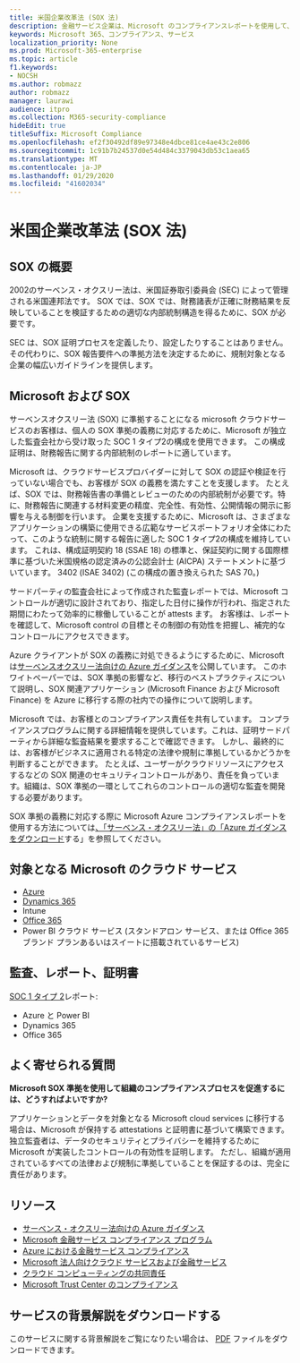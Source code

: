```yaml
---
title: 米国企業改革法 (SOX 法)
description: 金融サービス企業は、Microsoft のコンプライアンスレポートを使用して、サーベンスオクスリー法への準拠に対応できます。
keywords: Microsoft 365、コンプライアンス、サービス
localization_priority: None
ms.prod: Microsoft-365-enterprise
ms.topic: article
f1.keywords:
- NOCSH
ms.author: robmazz
author: robmazz
manager: laurawi
audience: itpro
ms.collection: M365-security-compliance
hideEdit: true
titleSuffix: Microsoft Compliance
ms.openlocfilehash: ef2f30492df89e97348e4dbce81ce4ae43c2e806
ms.sourcegitcommit: 1c91b7b24537d0e54d484c3379043db53c1aea65
ms.translationtype: MT
ms.contentlocale: ja-JP
ms.lasthandoff: 01/29/2020
ms.locfileid: "41602034"
---
```

# <a name="sarbanes-oxley-act-of-2002-sox"></a>米国企業改革法 (SOX 法)

## <a name="sox-overview"></a>SOX の概要

2002のサーベンス・オクスリー法は、米国証券取引委員会 (SEC) によって管理される米国連邦法です。 SOX では、SOX では、財務諸表が正確に財務結果を反映していることを検証するための適切な内部統制構造を得るために、SOX が必要です。

SEC は、SOX 証明プロセスを定義したり、設定したりすることはありません。 その代わりに、SOX 報告要件への準拠方法を決定するために、規制対象となる企業の幅広いガイドラインを提供します。

## <a name="microsoft-and-sox"></a>Microsoft および SOX

サーベンスオクスリー法 (SOX) に準拠することになる microsoft クラウドサービスのお客様は、個人の SOX 準拠の義務に対応するために、Microsoft が独立した監査会社から受け取った SOC 1 タイプ2の構成を使用できます。 この構成証明は、財務報告に関する内部統制のレポートに適しています。

Microsoft は、クラウドサービスプロバイダーに対して SOX の認証や検証を行っていない場合でも、お客様が SOX の義務を満たすことを支援します。 たとえば、SOX では、財務報告書の準備とレビューのための内部統制が必要です。特に、財務報告に関連する材料変更の精度、完全性、有効性、公開情報の開示に影響を与える制御を行います。 企業を支援するために、Microsoft は、さまざまなアプリケーションの構築に使用できる広範なサービスポートフォリオ全体にわたって、このような統制に関する報告に適した SOC 1 タイプ2の構成を維持しています。 これは、構成証明契約 18 (SSAE 18) の標準と、保証契約に関する国際標準に基づいた米国規格の認定済みの公認会計士 (AICPA) ステートメントに基づいています。 3402 (ISAE 3402) (この構成の置き換えられた SAS 70。)

サードパーティの監査会社によって作成された監査レポートでは、Microsoft コントロールが適切に設計されており、指定した日付に操作が行われ、指定された期間にわたって効率的に稼働していることが attests ます。 お客様は、レポートを確認して、Microsoft control の目標とその制御の有効性を把握し、補完的なコントロールにアクセスできます。

Azure クライアントが SOX の義務に対処できるようにするために、Microsoft は[サーベンスオクスリー法向けの Azure ガイダンス](https://aka.ms/Azure-SOX-Guide)を公開しています。 このホワイトペーパーでは、SOX 準拠の影響など、移行のベストプラクティスについて説明し、SOX 関連アプリケーション (Microsoft Finance および Microsoft Finance) を Azure に移行する際の社内での操作について説明します。

Microsoft では、お客様とのコンプライアンス責任を共有しています。 コンプライアンスプログラムに関する詳細情報を提供しています。これは、証明サードパーティから詳細な監査結果を要求することで確認できます。 しかし、最終的には、お客様がビジネスに適用される特定の法律や規制に準拠しているかどうかを判断することができます。 たとえば、ユーザーがクラウドリソースにアクセスするなどの SOX 関連のセキュリティコントロールがあり、責任を負っています。組織は、SOX 準拠の一環としてこれらのコントロールの適切な監査を開発する必要があります。

SOX 準拠の義務に対応する際に Microsoft Azure コンプライアンスレポートを使用する方法については[、「サーベンス・オクスリー法」の「Azure ガイダンスをダウンロード](https://aka.ms/Azure-SOX-Guide)する」を参照してください。

## <a name="microsoft-in-scope-cloud-services"></a>対象となる Microsoft のクラウド サービス

- [Azure](https://aka.ms/AzureCompliance)
- [Dynamics 365](https://aka.ms/d365-compliance-list)
- Intune
- [Office 365](https://go.microsoft.com/fwlink/p/?LinkID=2077751)
- Power BI クラウド サービス (スタンドアロン サービス、または Office 365 ブランド プランあるいはスイートに搭載されているサービス)

## <a name="audits-reports-and-certificates"></a>監査、レポート、証明書

[SOC 1 タイプ 2](offering-SOC.md)レポート:

- Azure と Power BI
- Dynamics 365
- Office 365

## <a name="frequently-asked-questions"></a>よく寄せられる質問

**Microsoft SOX 準拠を使用して組織のコンプライアンスプロセスを促進するには、どうすればよいですか?**

アプリケーションとデータを対象となる Microsoft cloud services に移行する場合は、Microsoft が保持する attestations と証明書に基づいて構築できます。 独立監査者は、データのセキュリティとプライバシーを維持するために Microsoft が実装したコントロールの有効性を証明します。 ただし、組織が適用されているすべての法律および規制に準拠していることを保証するのは、完全に責任があります。

## <a name="resources"></a>リソース

- [サーベンス・オクスリー法向けの Azure ガイダンス](https://aka.ms/Azure-SOX-Guide)
- [Microsoft 金融サービス コンプライアンス プログラム](https://www.microsoft.com/download/details.aspx?id=55332)
- [Azure における金融サービス コンプライアンス](https://azure.microsoft.com/resources/videos/azurecon-2015-financial-services-compliance-in-azure/)
- [Microsoft 法人向けクラウド サービスおよび金融サービス](https://www.microsoft.com/trustcenter/cloudservices/financialservices)
- [クラウド コンピューティングの共同責任](https://aka.ms/sharedresponsibility)
- [Microsoft Trust Center のコンプライアンス](https://www.microsoft.com/trust-center/compliance/compliance-overview)

## <a name="download-the-offering-backgrounder"></a>サービスの背景解説をダウンロードする

このサービスに関する背景解説をご覧になりたい場合は、 [PDF](https://download.microsoft.com/download/5/D/2/5D278460-AF57-470F-B166-5BD9258BCE3E/SOX-Compliance.pdf) ファイルをダウンロードできます。
